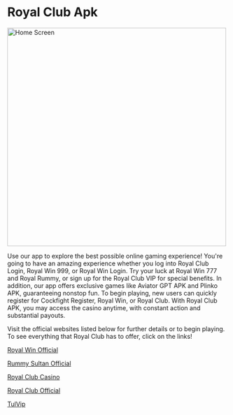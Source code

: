 
# Royal Club Apk

<img src="screenshots/royal.png" width="500" alt="Home Screen">


<p>Use our app to explore the best possible online gaming experience! You're going to have an amazing experience whether you log into Royal Club Login, Royal Win 999, or Royal Win Login. Try your luck at Royal Win 777 and Royal Rummy, or sign up for the Royal Club VIP for special benefits. In addition, our app offers exclusive games like Aviator GPT APK and Plinko APK, guaranteeing nonstop fun. To begin playing, new users can quickly register for Cockfight Register, Royal Win, or Royal Club. With Royal Club APK, you may access the casino anytime, with constant action and substantial payouts.</p>
<p>Visit the official websites listed below for further details or to begin playing. To see everything that Royal Club has to offer, click on the links!</p>

<p><a href="https://royalwinofficial.in/">Royal Win Official</a></p>
<p><a href="https://rummysultanofficial.in/">Rummy Sultan Official</a></p>
<p><a href="https://royalclubcasino.co.in/">Royal Club Casino</a></p>
<p><a href="https://royalclubofficial.in/">Royal Club Official</a></p>
<p><a href="https://tulvip.com">TulVip</a></p>
